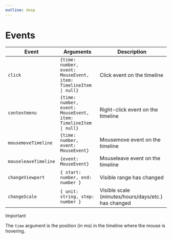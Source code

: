 ```yaml
---
outline: deep
---
```


# Events

| Event | Arguments | Description |
| --- | --- | --- |
| `click` | `{time: number, event: MouseEvent, item: TimelineItem \| null}` | Click event on the timeline |
| `contextmenu` | `{time: number, event: MouseEvent, item: TimelineItem \| null}` | Right-click event on the timeline |
| `mousemoveTimeline` | `{time: number, event: MouseEvent}` | Mousemove event on the timeline |
| `mouseleaveTimeline` | `{event: MouseEvent}` | Mouseleave event on the timeline |
| `changeViewport` | `{ start: number, end: number }` | Visible range has changed |
| `changeScale` | `{ unit: string, step: number }` | Visible scale (minutes/hours/days/etc.) has changed |

> [!IMPORTANT]
> The `time` argument is the position (in ms) in the timeline where the mouse is hovering.
